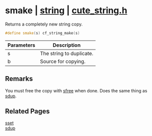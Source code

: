 # smake | [string](https://github.com/RandyGaul/cute_framework/blob/master/docs/string_readme.md) | [cute_string.h](https://github.com/RandyGaul/cute_framework/blob/master/include/cute_string.h)

Returns a completely new string copy.

```cpp
#define smake(s) cf_string_make(s)
```

Parameters | Description
--- | ---
s | The string to duplicate.
b | Source for copying.

## Remarks

You must free the copy with [sfree](https://github.com/RandyGaul/cute_framework/blob/master/docs/string/sfree.md) when done. Does the same thing as [sdup](https://github.com/RandyGaul/cute_framework/blob/master/docs/string/sdup.md).

## Related Pages

[sset](https://github.com/RandyGaul/cute_framework/blob/master/docs/string/sset.md)  
[sdup](https://github.com/RandyGaul/cute_framework/blob/master/docs/string/sdup.md)  
